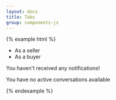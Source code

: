 ```yaml
---
layout: docs
title: Tabs
group: components-js
---
```


{% example html %}
<div class="tabs" tabs tabs-theme="dark">
    <ul class="nav nav-justified" role="tablist">
        <li class="sliding sliding__right" tab-open="seller" role="tab">As a seller</li>
        <li class="sliding" tab-open="buyer" role="tab">As a buyer</li>
    </ul>
    <div class="tabs--flex">
        <div class="tab" tab-name="seller" role="tabpanel">
            <div class="empty">
                <p class="icon bb-icon-notifications"></p>
                <p>You haven't received any notifications!</p>
            </div>
        </div>
        <div class="tab" tab-name="buyer" role="tabpanel">
            <div class="empty">
                <p class="icon bb-icon-notifications"></p>
                <p>You have no active conversations available</p>
            </div>
        </div>
    </div>
</div>
{% endexample %}